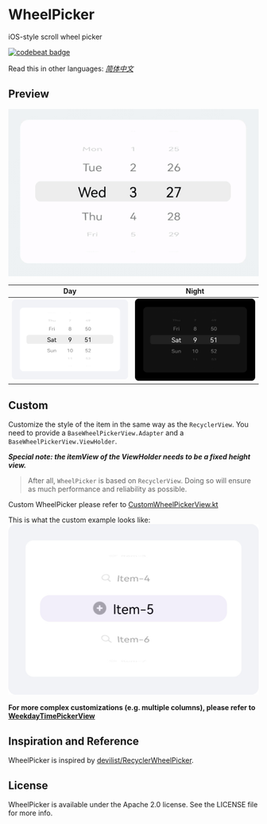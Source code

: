 WheelPicker
===
iOS-style scroll wheel picker

[![codebeat badge](https://codebeat.co/badges/346d671e-d683-4471-be7d-a3d6f742de86)](https://codebeat.co/projects/github-com-ty0x2333-wheelpicker-master)

Read this in other languages: [*简体中文*](README.zh-cn.md)

Preview
---
![Preview](resources/preview.gif)

|Day|Night|
|---|---|
|![Day](resources/day.png)|![Night](resources/night.png)|

Custom
---
Customize the style of the item in the same way as the `RecyclerView`.
You need to provide a `BaseWheelPickerView.Adapter` and a `BaseWheelPickerView.ViewHolder`.

***Special note: the itemView of the ViewHolder needs to be a fixed height view.***

> After all, `WheelPicker` is based on `RecyclerView`. Doing so will ensure as much performance and reliability as possible.

Custom WheelPicker please refer to [CustomWheelPickerView.kt](app/src/main/java/sh/tyy/wheelpicker/example/custom/CustomWheelPickerView.kt)

This is what the custom example looks like:
![Custom](resources/custom.png)

**For more complex customizations (e.g. multiple columns), please refer to [WeekdayTimePickerView](WheelPicker/src/main/java/sh/tyy/wheelpicker/WeekdayTimePickerView.kt)**

Inspiration and Reference
---
WheelPicker is inspired by [devilist/RecyclerWheelPicker](https://github.com/devilist/RecyclerWheelPicker).

License
---
WheelPicker is available under the Apache 2.0 license. See the LICENSE file for more info.